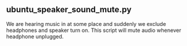 ## ubuntu_speaker_sound_mute.py
We are hearing music in at some place and suddenly we exclude headphones and speaker turn on.
This script will mute audio whenever headphone unplugged.

